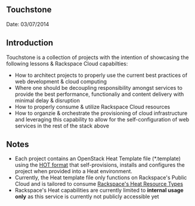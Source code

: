 ## Touchstone
Date: 03/07/2014

## Introduction
Touchstone is a collection of projects with the intention of showcasing the following lessons & Rackspace Cloud capabilties:

  * How to architect projects to properly use the current best practices of web development & cloud computing
  * Where one should be decoupling responsibility amongst services to provide the best performance, functionaliy and content delivery with minimal delay & disruption
  * How to properly consume & utilize Rackspace Cloud resources
  * How to organzie & orchestrate the provisioning of cloud infrastructure and leveraging this capability to allow for the self-configuration of web services in the rest of the stack above

## Notes
  * Each project contains an OpenStack Heat Template file (*.template) using the [HOT format](http://docs.openstack.org/developer/heat/template_guide/hot_guide.html) that self-provisions, installs and configures the project when provided into a Heat environment.
  * Currently, the Heat template file only functions on Rackspace's Public Cloud and is tailored to consume [Rackspace's Heat Resource Types](http://andersonvom.github.io/openstack_docs/template_guide/contrib.html)
  * Rackspace's Heat capabilities are currently limited to **internal usage only** as this service is currently not publicly accessible yet
